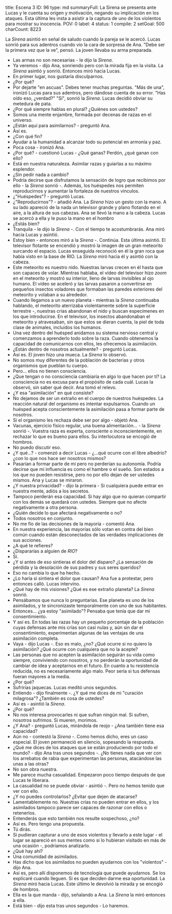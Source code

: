 title:          Escena 3
ID:             96
type:           md
summaryFull:    La Sirena se presenta ante Lucas y le cuenta su origen y motivación, negando su implicación en los ataques. Esta última les insta a asistir a la captura de uno de los violentos para mostrar su inocencia.
POV:            0
label:          4
status:         1
compile:        2
setGoal:        500
charCount:      8223


La *Sirena* asintió en señal de saludo cuando la pareja se le acercó.
Lucas sonrió para sus adentros cuando vio la cara de sorpresa de Ana.
"Debe ser la primera vez que la ve", pensó.
La joven llevaba su arma preparada.
- Las armas no son necesarias - le dijo la *Sirena*.
- Ya veremos - dijo Ana, sonriendo pero con la mirada fija en la visita.
La *Sirena* asintió y sonrió. Entonces miró hacia Lucas.
- En primer lugar, nos gustaría disculparnos.
- ¿Por qué?
- Por dejarte "en ascuas". Debes tener muchas preguntas.
"Más de una", ironizó Lucas para sus adentros, pero dándose cuenta de su error. "Has oído eso, ¿verdad?"
"Sí", sonrió la *Sirena*.
Lucas decidió obviar su metedura de pata.
- ¿Por qué siempre hablas en plural? ¿Quiénes son ustedes?
- Somos una mente enjambre, formada por decenas de razas en el universo.
- ¿Están aquí para asimilarnos? - preguntó Ana.
- Así es.
- ¿Con qué fin?
- Ayudar a la humanidad a alcanzar todo su potencial en armonía y paz.
- Poca cosa - ironizó Ana.
- ¿Por qué? - cuestionó Lucas - ¿Qué ganas? Perdón, ¿qué ganan con ello?
- Está en nuestra naturaleza. Asimilar razas y guiarlas a su máximo esplendor.
- ¿Sin pedir nada a cambio?
- Podría decirse que disfrutamos la sensación de logro que recibimos por ello - la *Sirena* sonrió -. Además, los huéspedes nos permiten reproducirnos y aumentar la fortaleza de nuestros vínculos.
- ¿"Huéspedes"? - preguntó Lucas.
- ¿"Reproducirnos"? - añadió Ana.
La *Sirena* hizo un gesto con la mano. A su lado apareció de la nada un televisor grande y plano flotando en el aire, a la altura de sus cabezas.
Ana se llevó la mano a la cabeza.
Lucas se acercó a ella y le puso la mano en el hombro
- ¿Estás bien?
- Tranquila - le dijo la *Sirena* -. Con el tiempo te acostumbrarás.
Ana miró hacia Lucas y asintió.
- Estoy bien - entonces miró a la *Sirena* -. Continúa.
Esta última asintió. El televisor flotante se encendió y mostró la imagen de un gran meteorito surcando el espacio. Lucas enseguida reconoció en él la gran roca que había visto en la base de RIO.
La *Sirena* miró hacia él y asintió con la cabeza.
- Este meteorito es nuestro nido. Nuestras larvas crecen en él hasta que son capaces de volar.
Mientras hablaba, el vídeo del televisor hizo *zoom* en el meteorito y mostró su interior, lleno de larvas invisibles al ojo humano. El vídeo se aceleró y las larvas pasaron a convertirse en pequeños insectos voladores que formaban las paredes exteriores del meteorito y volaban a su alrededor.
- Cuando llegamos a un nuevo planeta - mientras la *Sirena* continuaba hablando, el meteorito aterrizaba violentamente sobre la superficie terrestre -, nuestras crías abandonan el nido y buscan especímenes en los que introducirse.
En el televisor, los insectos abandonaban el meteorito y atravesaban, sin que estos se dieran cuenta, la piel de toda clase de animales, incluidos los humanos.
- Una vez dentro del huésped anidamos su sistema nervioso central y comenzamos a aprenderlo todo sobre la raza. Cuando obtenemos la capacidad de comunicarnos con ellos, les ofrecemos la asimilación.
- ¿Están dentro de nosotros actualmente? - preguntó Lucas.
- Así es.
El joven hizo una mueca. La *Sirena* lo observó.
- No somos muy diferentes de la población de bacterias y otros organismos que pueblan tu cuerpo.
- Pero... ellos no tienen consciencia.
- ¿Que tengan o no consciencia cambiaría en algo lo que hacen por ti? La consciencia no es excusa para el propósito de cada cuál.
Lucas la observó, sin saber qué decir.
Ana tomó el relevo.
- ¿Y esa "asimilación" en qué consiste?
- No dejamos de ser un extraño en el cuerpo de nuestros huéspedes. La reacción natural del organismo es intentar expulsarnos. Cuando un huésped acepta conscientemente la asimilación pasa a formar parte de nosotros.
- Si el organismo les rechaza debe ser por algo - objetó Ana.
- Vacunas, ejercicio físico regular, una buena alimentación... - la *Sirena* sonrió -. Vuestra raza es experta, consciente o inconscientemente, en rechazar lo que es bueno para ellos.
Su interlocutora se encogió de hombros.
- No puedo discutir eso.
- ¿Y qué...? - comenzó a decir Lucas - ¿...qué ocurre con el libre albedrío? ¿con lo que nos hace ser nosotros mismos?
- Pasarían a formar parte de mí pero no perderían su autonomía. Podría decirse que mi influencia es como el hambre o el sueño. Son estados a los que no pueden resistirse, pero no por ello dejan de ser ustedes mismos.
Ana y Lucas se miraron.
- ¿Y nuestra privacidad? - dijo la primera - Si cualquiera puede entrar en nuestra mente, adiós a los secretos.
- Tampoco perderán esa capacidad. Si hay algo que no quieran compartir con los demás se quedará con ustedes. Siempre que no afecte negativamente a otra persona.
- ¿Quién decide lo que afectará negativamente o no?
- Todos nosotros en conjunto.
- No me fío de las decisiones de la mayoría - comentó Ana.
- En nuestra experiencia, las mayorías sólo votan en contra del bien común cuando están desconectados de las verdades implicaciones de sus acciones.
- ¿A qué te refieres?
- ¿Dispararías a alguien de *RIO*?
- Sí.
- ¿Y si antes de eso sintieras el dolor del disparo? ¿La sensación de pérdida y la desolación de sus padres y sus seres queridos?
- Eso no cambia lo que ha hecho.
- ¿Lo haría si sintiera el dolor que causan?
Ana fue a protestar, pero entonces calló. Lucas intervino.
- ¿Qué hay de mis visiones? ¿Qué es ese extraño planeta?
La *Sirena* sonrió.
- Pensábamos que nunca lo preguntarías. Ese planeta es uno de los asimilados, y te sincronizaste temporalmente con uno de sus habitantes.
- Entonces... ¿ya estoy "asimilado"? Pensaba que tenía que dar mi consentimiento.
- Y así es. En todas las razas hay un pequeño porcentaje de la población cuyas defensas ante mis crías son casi nulas y, aún sin dar el consentimiento, experimentan algunas de las ventajas de una asimilación completa.
- Vaya - dijo Lucas -. Eso es malo, ¿no? ¿Qué ocurre si no quiero la asimilación? ¿Qué ocurre con cualquiera que no la acepte?
- Las personas que no acepten la asimilación seguirán su vida como siempre, conviviendo con nosotros, y no perderán la oportunidad de cambiar de idea y aceptarnos en el futuro. En cuanto a tu resistencia reducida, no es necesariamente algo malo. Peor sería si tus defensas fueran mayores a la media.
- ¿Por qué?
- Sufrirías jaquecas.
Lucas meditó unos segundos.
- Entiendo - dijo finalmente -. ¿Y qué me dices de mi "curación milagrosa"? ¿También es cosa de ustedes?
- Así es - asintió la *Sirena*.
- ¿Por qué?
- No nos interesa provocarles ni que sufran ningún mal. Si sufren, nosotros sufrimos. Si mueren, morimos.
- ¿Y Ana? - preguntó Lucas, mirándola de reojo - ¿Ana también tiene esa capacidad?
- Aún no - contestó la *Sirena* -. Como hemos dicho, eres un caso especial.
El joven permaneció en silencio, sopesando la respuesta.
- ¿Qué me dices de los ataques que se están produciendo por todo el mundo? - dijo Ana tras unos segundos -. ¿No tienes nada que ver con los arrebatos de rabia que experimentan las personas, atacándose las unas a las otras?
- No son obra nuestra.
- Me parece mucha casualidad. Empezaron poco tiempo después de que Lucas te liberara.
- La casualidad no se puede obviar - asintió -. Pero no hemos tenido que ver con ello.
- ¿Y no puedes controlarlos? ¿Evitar que dejen de atacarse?
- Lamentablemente no. Nuestras crías no pueden entrar en ellos, y los asimilados tampoco parece ser capaces de razonar con ellos o retenerlos.
- Entenderás que esto también nos resulte sospechoso, ¿no?
- Así es. Pero tengo una propuesta.
- Tú dirás.
- Si pudieran capturar a uno de esos violentos y llevarlo a este lugar - el lugar se apareció en sus mentes como si lo hubieran visitado en más de una ocasión -, podríamos analizarlo.
- ¿Qué hay ahí?
- Una comunidad de asimilados.
- Has dicho que los asimilados no pueden ayudarnos con los "violentos" - dijo Ana.
- Así es, pero allí disponemos de tecnología que puede ayudarnos. Se los explicaré cuando lleguen. Si es que deciden darme esa oportunidad.
La *Sirena* miró hacia Lucas. Este último le devolvió la mirada y se encogió de hombros.
- Ella es la que manda - dijo, señalando a Ana.
La *Sirena* la miró entonces a ella.
- Está bien - dijo esta tras unos segundos - Lo haremos.